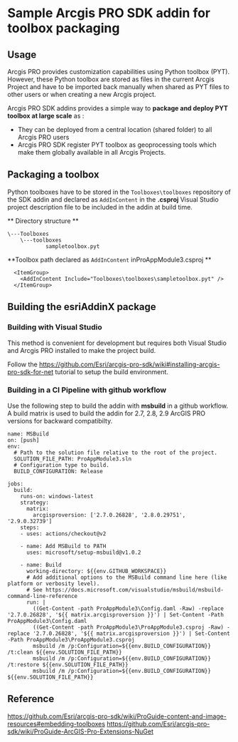 # Sample Arcgis PRO SDK addin for toolbox packaging

## Usage
Arcgis PRO provides customization capabilities using Python toolbox (PYT). However, these Python toolbox are stored as files in the current Arcgis Project and have to be imported back manually when shared as PYT files to other users or when creating a new Arcgis project.

Arcgis PRO SDK addins provides a simple way to **package and deploy PYT toolbox at large scale** as :
  - They can be deployed from a central location (shared folder) to all Arcgis PRO users
  - Arcgis PRO SDK register PYT toolbox as geoprocessing tools which make them globally available in all Arcgis Projects.

## Packaging a toolbox
Python toolboxes have to be stored in the `Toolboxes\toolboxes` repository of the SDK addin and declared as `AddInContent` in the **.csproj** Visual Studio project description file to be included in the addin at build time.

** Directory structure **
```
\---Toolboxes
    \---toolboxes
            sampletoolbox.pyt
 ```

**Toolbox path declared as `AddInContent` inProAppModule3.csproj **
```
  <ItemGroup>
    <AddInContent Include="Toolboxes\toolboxes\sampletoolbox.pyt" />
  </ItemGroup>
```

## Building the esriAddinX package
### Building with Visual Studio
This method is convenient for development but requires both Visual Studio and Arcgis PRO installed to make the project build.

Follow the https://github.com/Esri/arcgis-pro-sdk/wiki#installing-arcgis-pro-sdk-for-net tutorial to setup the build environment.

### Building in a CI Pipeline with github workflow
Use the following step to build the addin with **msbuild** in a github workflow. A build matrix is used to build the addin for 2.7, 2.8, 2.9 ArcGIS PRO versions for backward compatibilty.

```
name: MSBuild
on: [push]
env:
  # Path to the solution file relative to the root of the project.
  SOLUTION_FILE_PATH: ProAppModule3.sln
  # Configuration type to build.
  BUILD_CONFIGURATION: Release

jobs:
  build:
    runs-on: windows-latest
    strategy:
      matrix:
        arcgisproversion: ['2.7.0.26828', '2.8.0.29751', '2.9.0.32739']
    steps:
    - uses: actions/checkout@v2

    - name: Add MSBuild to PATH
      uses: microsoft/setup-msbuild@v1.0.2

    - name: Build
      working-directory: ${{env.GITHUB_WORKSPACE}}
      # Add additional options to the MSBuild command line here (like platform or verbosity level).
      # See https://docs.microsoft.com/visualstudio/msbuild/msbuild-command-line-reference
      run: | 
        ((Get-Content -path ProAppModule3\Config.daml -Raw) -replace '2.7.0.26828', '${{ matrix.arcgisproversion }}') | Set-Content -Path ProAppModule3\Config.daml
        ((Get-Content -path ProAppModule3\ProAppModule3.csproj -Raw) -replace '2.7.0.26828', '${{ matrix.arcgisproversion }}') | Set-Content -Path ProAppModule3\ProAppModule3.csproj
        msbuild /m /p:Configuration=${{env.BUILD_CONFIGURATION}} /t:clean ${{env.SOLUTION_FILE_PATH}}
        msbuild /m /p:Configuration=${{env.BUILD_CONFIGURATION}} /t:restore ${{env.SOLUTION_FILE_PATH}}
        msbuild /m /p:Configuration=${{env.BUILD_CONFIGURATION}} ${{env.SOLUTION_FILE_PATH}}

```


## Reference
https://github.com/Esri/arcgis-pro-sdk/wiki/ProGuide-content-and-image-resources#embedding-toolboxes
https://github.com/Esri/arcgis-pro-sdk/wiki/ProGuide-ArcGIS-Pro-Extensions-NuGet
